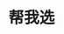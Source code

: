 ---
description: 陌生人帮你做选择。可以看出有多不靠谱。
layout: post
results:
- primaryGenreName: Social Networking
  version: '1.1'
  trackViewUrl: https://itunes.apple.com/cn/app/bang-wo-xuan/id892274635?mt=8&uo=4
  artworkUrl100: http://a1887.phobos.apple.com/us/r30/Purple3/v4/8b/c3/79/8bc37993-06ea-6d06-58a0-a9cc18b4d7cc/mzl.diaqfpdo.png
  artworkUrl60: http://a1852.phobos.apple.com/us/r30/Purple3/v4/02/88/bd/0288bd5c-d8d8-2694-d9d5-89477ca4ac30/Icon.png
  userRatingCountForCurrentVersion: 1
  minimumOsVersion: '5.0'
  sellerName: Ying Huang
  supportedDevices:
  - iPodTouchourthGen
  - iPodTouchThirdGen
  - iPadMini4G
  - iPadThirdGen
  - iPad3G
  - iPadThirdGen4G
  - iPad2Wifi
  - iPhone5
  - iPhone-3GS
  - iPadFourthGen
  - iPhone5s
  - iPodTouchFifthGen
  - iPadFourthGen4G
  - iPadWifi
  - iPhone4
  - iPadMini
  - iPad23G
  - iPhone4S
  - iPhone5c
  genres:
  - 社交
  - 工具
  trackName: 帮我选
  description: '“帮我选”是一款通过朋友、网友帮助你作出选择决策的App。


    投资了京东的今日资本总裁，在2014年南京大学毕业典礼上说：

    我是一个普普通通的南大女生，今天我有幸能够站在这里，跟大家分享我的故事，是因为在我的人生道路上，做对了几次关键的选择。

    我们的人生是由一系列重大的选择组成的，我们的选择决定了我们的人生！


    ==================================


    因为纠结，所以叫人生


    问爸妈，爸妈不理解，

    问男朋友，男朋友不知道，

    问闺蜜，闺蜜没时间，

    在这里，发布问题和选项，大家投票帮你选

    大家怎么看，男生女生怎么说，闺蜜们会怎么选，根据问题查看数据和意见，瞬间秀出你找答案

    怕羞也能匿名发布，毫无顾忌的想说撒就说撒


    大家都在纠结什么：


    1.晚上吃什么，火锅还是烧烤


    2.周末想去染头发，酒红色，橘色，恩恩还是夸张点的颜色


    3.朋友刚刚走了，老师也走了，在家发呆，去看某个很暧昧的人还是自己逛街，或找人喝茶，还是不出门


    4.天使和恶魔是好朋友，恶魔腹黑到极点，可我又是天使的好朋友，怎么办


    5.恋不恋，结不结，分不分


    5.买车，父母傲娇不喜欢黑白灰，难道要选红蓝么


    6.我应该陪他去实现梦想，还是实现自己的梦想，好纠结



    帮我选，大家帮你分担你的纠结和不安，帮你“纠结”变“果断”'
  price: 0
  trackId: 892274635
  releaseDate: '2014-07-20T04:28:42Z'
  screenshotUrls:
  - http://a3.mzstatic.com/us/r30/Purple/v4/c7/01/4d/c7014d69-6017-6315-2ca8-f20ed7309ed2/screen1136x1136.jpeg
  - http://a5.mzstatic.com/us/r30/Purple4/v4/37/0b/43/370b4390-a63e-4e23-aeef-97214d6a1b1d/screen1136x1136.jpeg
  - http://a2.mzstatic.com/us/r30/Purple/v4/cd/de/7e/cdde7e2a-1ca4-2293-e0f4-9d26b6cc77f5/screen1136x1136.jpeg
  - http://a5.mzstatic.com/us/r30/Purple4/v4/eb/60/1f/eb601f15-8358-80c3-ac69-89edea9019ca/screen1136x1136.jpeg
  - http://a1.mzstatic.com/us/r30/Purple4/v4/a0/f0/31/a0f031b1-a923-bebb-f924-3f59a180456d/screen1136x1136.jpeg
  artistViewUrl: https://itunes.apple.com/cn/artist/ying-huang/id413010885?uo=4
  primaryGenreId: 6005
  userRatingCount: 5
  averageUserRatingForCurrentVersion: 5
  kind: software
  fileSizeBytes: '4349141'
  bundleId: com.imuse.option
  releaseNotes: '1. 修复了一个显示上的bug

    2. 加强了分享到朋友圈'
  trackContentRating: 4+
  artistName: Ying Huang
  trackCensoredName: 帮我选
  isGameCenterEnabled: false
  contentAdvisoryRating: 4+
  languageCodesISO2A:
  - EN
  - ZH
  averageUserRating: 5
  features: &a []
  wrapperType: software
  artworkUrl512: http://a1887.phobos.apple.com/us/r30/Purple3/v4/8b/c3/79/8bc37993-06ea-6d06-58a0-a9cc18b4d7cc/mzl.diaqfpdo.png
  formattedPrice: 免费
  artistId: 413010885
  genreIds:
  - '6005'
  - '6002'
  currency: CNY
  ipadScreenshotUrls: *a
category: 社交
tags: tag1
resultCount: 1
title: 帮我选

---